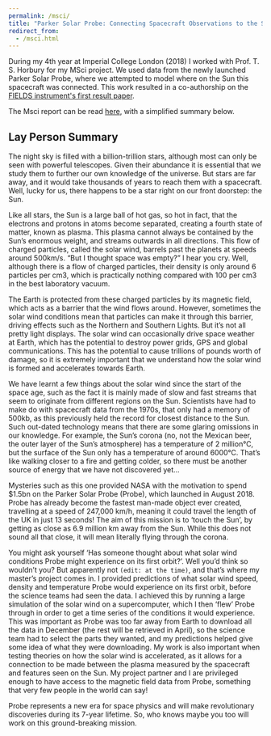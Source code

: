```yaml
---
permalink: /msci/
title: "Parker Solar Probe: Connecting Spacecraft Observations to the Sun’s Surface"
redirect_from:
  - /msci.html
---
```


During my 4th year at Imperial College London (2018) I worked with Prof. T. S. Horbury for my MSci project. We used data from the newly launched Parker Solar Probe, where we attempted to model where on the Sun this spacecraft was connected. This work resulted in a co-authorship on the [FIELDS instrument's first result paper](https://www.nature.com/articles/s41586-019-1818-7).

The Msci report can be read [here](/files/msci_report.pdf), with a simplified summary below.

## Lay Person Summary

The night sky is filled with a billion-trillion stars, although most can only be seen with powerful telescopes. Given their abundance it is essential that we study them to further our own knowledge of the universe. But stars are far away, and it would take thousands of years to reach them with a spacecraft. Well, lucky for us, there happens to be a star right on our front doorstep: the Sun.

Like all stars, the Sun is a large ball of hot gas, so hot in fact, that the electrons and protons in atoms become separated, creating a fourth state of matter, known as plasma. This plasma cannot always be contained by the Sun’s enormous weight, and streams outwards in all directions. This flow of charged particles, called the solar wind, barrels past the planets at speeds around 500km/s. “But I thought space was empty?” I hear you cry. Well, although there is a flow of charged particles, their density is only around 6 particles per cm3, which is practically nothing compared with 100 per cm3 in the best laboratory vacuum.

The Earth is protected from these charged particles by its magnetic field, which acts as a barrier that the wind flows around. However, sometimes the solar wind conditions mean that particles can make it through this barrier, driving effects such as the Northern and Southern Lights. But it’s not all pretty light displays. The solar wind can occasionally drive space weather at Earth, which has the potential to destroy power grids, GPS and global communications. This has the potential to cause trillions of pounds worth of damage, so it is extremely important that we understand how the solar wind is formed and accelerates towards Earth.

We have learnt a few things about the solar wind since the start of the space age, such as the fact it is mainly made of slow and fast streams that seem to originate from different regions on the Sun. Scientists have had to make do with spacecraft data from the 1970s, that only had a memory of 500kb, as this previously held the record for closest distance to the Sun. Such out-dated technology means that there are some glaring omissions in our knowledge. For example, the Sun’s corona (no, not the Mexican beer, the outer layer of the Sun’s atmosphere) has a temperature of 2 million°C, but the surface of the Sun only has a temperature of around 6000°C. That’s like walking closer to a fire and getting colder, so there must be another source of energy that we have not discovered yet…

Mysteries such as this one provided NASA with the motivation to spend $1.5bn on the Parker Solar Probe (Probe), which launched in August 2018. Probe has already become the fastest man-made object ever created, travelling at a speed of 247,000 km/h, meaning it could travel the length of the UK in just 13 seconds! The aim of this mission is to ‘touch the Sun’, by getting as close as 6.9 million km away from the Sun. While this does not sound all that close, it will mean literally flying through the corona.

You might ask yourself ‘Has someone thought about what solar wind conditions Probe might experience on its first orbit?’. Well you’d think so wouldn’t you? But apparently not `(edit: at the time)`, and that’s where my master’s project comes in. I provided predictions of what solar wind speed, density and temperature Probe would experience on its first orbit, before the science teams had seen the data. I achieved this by running a large simulation of the solar wind on a supercomputer, which I then ‘flew’ Probe through in order to get a time series of the conditions it would experience. This was important as Probe was too far away from Earth to download all the data in December (the rest will be retrieved in April), so the science team had to select the parts they wanted, and my predictions helped give some idea of what they were downloading. My work is also important when testing theories on how the solar wind is accelerated, as it allows for a connection to be made between the plasma measured by the spacecraft and features seen on the Sun. My project partner and I are privileged enough to have access to the magnetic field data from Probe, something that very few people in the world can say!

Probe represents a new era for space physics and will make revolutionary discoveries during its 7-year lifetime. So, who knows maybe you too will work on this ground-breaking mission.
